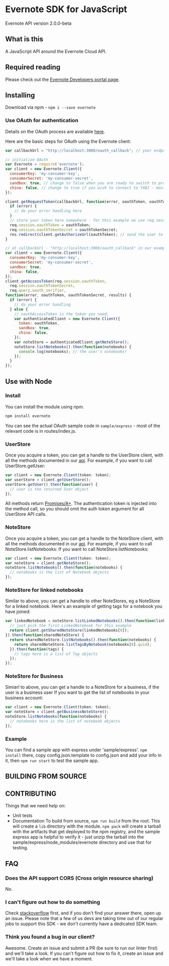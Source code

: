 Evernote SDK for JavaScript
===========================
Evernote API version 2.0.0-beta

What is this
--------------
A JavaScript API around the Evernote Cloud API.

Required reading
----------------
Please check out the [Evernote Developers portal page](https://dev.evernote.com/doc/).

Installing
----------

Download via npm - `npm i --save evernote`

### Use OAuth for authentication

Details on the OAuth process are available [here](https://dev.evernote.com/doc/articles/authentication.php).

Here are the basic steps for OAuth using the Evernote client:
```javascript
var callbackUrl = "http://localhost:3000/oauth_callback"; // your endpoint

// initialize OAuth
var Evernote = require('evernote');
var client = new Evernote.Client({
  consumerKey: 'my-consumer-key',
  consumerSecret: 'my-consumer-secret',
  sandbox: true, // change to false when you are ready to switch to production
  china: false, // change to true if you wish to connect to YXBJ - most of you won't
});

client.getRequestToken(callbackUrl, function(error, oauthToken, oauthTokenSecret) {
  if (error) {
    // do your error handling here
  }
  // store your token here somewhere - for this example we use req.session
  req.session.oauthToken = oauthToken;
  req.session.oauthTokenSecret = oauthTokenSecret;
  res.redirect(client.getAuthorizeUrl(oauthToken); // send the user to Evernote
}

// at callbackUrl - "http://localhost:3000/oauth_callback" in our example. User sent here after Evernote auth
var client = new Evernote.Client({
  consumerKey: 'my-consumer-key',
  consumerSecret: 'my-consumer-secret',
  sandbox: true,
  china: false,
});
client.getAccessToken(req.session.oauthToken,
  req.session.oauthTokenSecret,
  req.query.oauth_verifier,
function(error, oauthToken, oauthTokenSecret, results) {
  if (error) {
    // do your error handling
  } else {
    // oauthAccessToken is the token you need;
    var authenticatedClient = new Evernote.Client({
      token: oauthToken,
      sandbox: true,
      china: false,
    });
    var noteStore = authenticatedClient.getNoteStore();
    noteStore.listNotebooks().then(function(notebooks) {
      console.log(notebooks); // the user's notebooks!
    });
  }
});
```

Use with Node
-------------

### Install

You can install the module using npm.
```sh
npm install evernote
```

You can see the actual OAuth sample code in `sample/express` - most of the relevant code is in routes/index.js.

### UserStore ###
Once you acquire a token, you can get a handle to the UserStore client, with all the methods documented in our [api](https://dev.evernote.com/doc/reference/UserStore.html). For example, if you want to call UserStore.getUser:
```javascript
var client = new Evernote.Client(token: token);
var userStore = client.getUserStore();
userStore.getUser().then(function(user) {
  // user is the returned User object
});
```
All methods return [Promises/A+](https://promisesaplus.com/). The authentication token is injected into the method call, so you should omit the auth token argument for all UserStore API calls.

### NoteStore ###
Once you acquire a token, you can get a handle to the NoteStore client, with all the methods documented in our [api](https://dev.evernote.com/doc/reference/NoteStore.html). For example, if you want to call NoteStore.listNotebooks:
If you want to call NoteStore.listNotebooks:
```javascript
var client = new Evernote.Client(token: token);
var noteStore = client.getNoteStore();
noteStore.listNotebooks().then(function(notebooks) {
  // notebooks is the list of Notebook objects
});
```

### NoteStore for linked notebooks ###
Similar to above, you can get a handle to other NoteStores, eg a NoteStore for a linked notebook. Here's an example of getting tags for a notebook you have joined:
```javascript
var linkedNotebook = noteStore.listLinkedNotebooks().then(function(linkedNotebooks) {
  // just pick the first LinkedNotebook for this example
  return client.getSharedNoteStore(linkedNotebooks[0]);
}).then(function(sharedNoteStore) {
  return sharedNoteStore.listNotebooks().then(function(notebooks) {
    return sharedNoteStore.listTagsByNotebook(notebooks[0].guid);
  }).then(function(tags) {
    // tags here is a list of Tag objects
  });
});
```

### NoteStore for Business ###
Simiarl to above, you can get a handle to a NoteStore for a business, if the user is a business user
If you want to get the list of notebooks in your business account:
```javascript
var client = new Evernote.Client(token: token);
var noteStore = client.getBusinessNoteStore();
noteStore.listNotebooks(function(notebooks) {
  // notebooks here is the list of notebook objects
});
```

### Example

You can find a sample app with express under 'sample/express'. `npm install` there, copy config.json.template to config.json and add your info in it, then `npm run start` to test the sample app.

BUILDING FROM SOURCE
--------------------


CONTRIBUTING
------------
Things that we need help on:
* Unit tests
* Documentation
To build from source, `npm run build` from the root. This will create a `lib` directory with the module. `npm pack` will create a tarball with the artifacts that get deployed to the npm registry, and the sample express app is helpful to verify it - just unzip the tarball into the sample/express/node_modules/evernote directory and use that for testing.



FAQ
---

### Does the API support CORS (Cross origin resource sharing)

No.

### I can't figure out how to do something

Check [stackoverflow](https://stackoverflow.com/questions/tagged/evernote) first, and if you don't find your answer there, open up an issue. Please note that a few of us devs are taking time out of our regular jobs to support this SDK - we don't currently have a dedicated SDK team.

### Think you found a bug in our client?

Awesome. Create an issue and submit a PR (be sure to run our linter first) and we'll take a look. If you can't figure out how to fix it, create an issue and we'll take a look when we have a moment.
